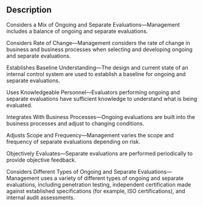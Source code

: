 ## Description

Considers a Mix of Ongoing and Separate Evaluations—Management includes a balance of ongoing and separate evaluations.

Considers Rate of Change—Management considers the rate of change in business and business processes when selecting and developing ongoing and separate evaluations.

Establishes Baseline Understanding—The design and current state of an internal control system are used to establish a baseline for ongoing and separate evaluations.

Uses Knowledgeable Personnel—Evaluators performing ongoing and separate evaluations have sufficient knowledge to understand what is being evaluated.

Integrates With Business Processes—Ongoing evaluations are built into the business processes and adjust to changing conditions.

Adjusts Scope and Frequency—Management varies the scope and frequency of separate evaluations depending on risk.

Objectively Evaluates—Separate evaluations are performed periodically to provide objective feedback.

Considers Different Types of Ongoing and Separate Evaluations—Management uses a variety of different types of ongoing and separate evaluations, including penetration testing, independent certification made against established specifications (for example, ISO certifications), and internal audit assessments.